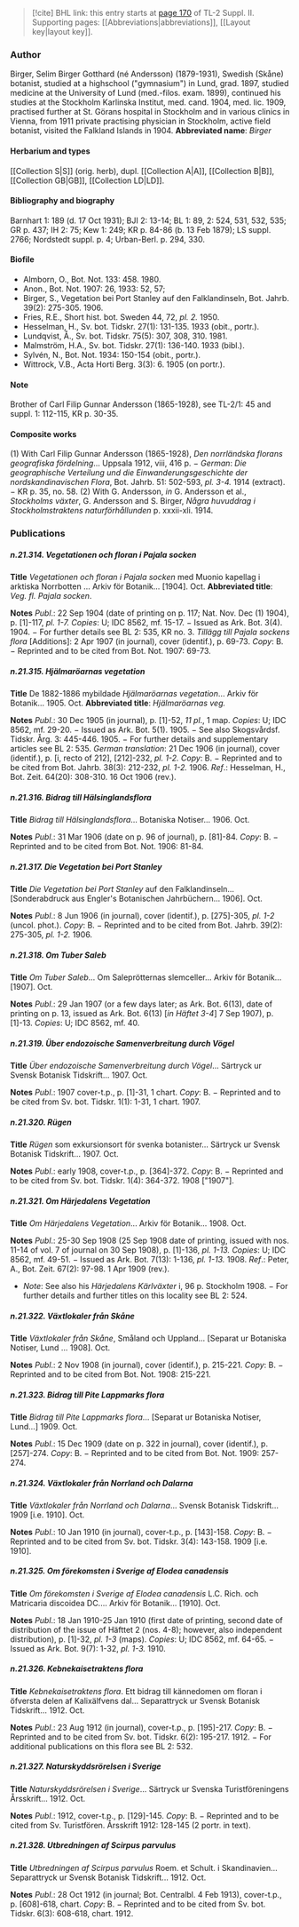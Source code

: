 > [!cite] BHL link: this entry starts at [page 170](https://www.biodiversitylibrary.org/page/33265367) of TL-2 Suppl. II.
> Supporting pages: [[Abbreviations|abbreviations]], [[Layout key|layout key]].

### Author

Birger, Selim Birger Gotthard (né Andersson) (1879-1931), Swedish (Skåne) botanist, studied at a highschool ("gymnasium") in Lund, grad. 1897, studied medicine at the University of Lund (med.-filos. exam. 1899), continued his studies at the Stockholm Karlinska Institut, med. cand. 1904, med. lic. 1909, practised further at St. Görans hospital in Stockholm and in various clinics in Vienna, from 1911 private practising physician in Stockholm, active field botanist, visited the Falkland Islands in 1904. 
**Abbreviated name**: *Birger*

#### Herbarium and types

[[Collection S|S]] (orig. herb), dupl. [[Collection A|A]], [[Collection B|B]], [[Collection GB|GB]], [[Collection LD|LD]].

#### Bibliography and biography

Barnhart 1: 189 (d. 17 Oct 1931); BJI 2: 13-14; BL 1: 89, 2: 524, 531, 532, 535; GR p. 437; IH 2: 75; Kew 1: 249; KR p. 84-86 (b. 13 Feb 1879); LS suppl. 2766; Nordstedt suppl. p. 4; Urban-Berl. p. 294, 330.

#### Biofile

- Almborn, O., Bot. Not. 133: 458. 1980.
- Anon., Bot. Not. 1907: 26, 1933: 52, 57;
- Birger, S., Vegetation bei Port Stanley auf den Falklandinseln, Bot. Jahrb. 39(2): 275-305. 1906.
- Fries, R.E., Short hist. bot. Sweden 44, 72, *pl. 2.* 1950.
- Hesselman, H., Sv. bot. Tidskr. 27(1): 131-135. 1933 (obit., portr.).
- Lundqvist, Å., Sv. bot. Tidskr. 75(5): 307, 308, 310. 1981.
- Malmström, H.A., Sv. bot. Tidskr. 27(1): 136-140. 1933 (bibl.).
- Sylvén, N., Bot. Not. 1934: 150-154 (obit., portr.).
- Wittrock, V.B., Acta Horti Berg. 3(3): 6. 1905 (on portr.).

#### Note

Brother of Carl Filip Gunnar Andersson (1865-1928), see TL-2/1: 45 and suppl. 1: 112-115, KR p. 30-35.

#### Composite works

(1) With Carl Filip Gunnar Andersson (1865-1928), *Den norrländska florans geografiska fördelning*... Uppsala 1912, viii, 416 p. − *German*: *Die geographische Verteilung und die Einwanderungsgeschichte der nordskandinavischen Flora*, Bot. Jahrb. 51: 502-593, *pl. 3-4.* 1914 (extract). − KR p. 35, no. 58.
(2) With G. Andersson, *in* G. Andersson et al., *Stockholms växter*, G. Andersson and S. Birger, *Några huvuddrag i Stockholmstraktens naturförhållunden* p. xxxii-xli. 1914.

### Publications

##### n.21.314. Vegetationen och floran i Pajala socken

**Title**
*Vegetationen och floran i Pajala socken* med Muonio kapellag i arktiska Norrbotten ... Arkiv för Botanik... \[1904\]. Oct.
**Abbreviated title**: *Veg. fl. Pajala socken*.

**Notes**
*Publ*.: 22 Sep 1904 (date of printing on p. 117; Nat. Nov. Dec (1) 1904), p. \[1\]-117, *pl. 1-7.*
*Copies*: U; IDC 8562, mf. 15-17. − Issued as Ark. Bot. 3(4). 1904. − For further details see BL 2: 535, KR no. 3.
*Tillägg till Pajala sockens flora* \[Additions\]: 2 Apr 1907 (in journal), cover (identif.), p. 69-73. *Copy*: B. − Reprinted and to be cited from Bot. Not. 1907: 69-73.

##### n.21.315. Hjälmaröarnas vegetation

**Title**
De 1882-1886 mybildade *Hjälmaröarnas vegetation*... Arkiv för Botanik... 1905. Oct.
**Abbreviated title**: *Hjälmaröarnas veg.*

**Notes**
*Publ*.: 30 Dec 1905 (in journal), p. \[1\]-52, *11 pl*., 1 map. *Copies*: U; IDC 8562, mf. 29-20. − Issued as Ark. Bot. 5(1). 1905. − See also Skogsvårdsf. Tidskr. Årg. 3: 445-446. 1905. − For further details and supplementary articles see BL 2: 535.
*German translation*: 21 Dec 1906 (in journal), cover (identif.), p. \[i, recto of 212\], \[212\]-232, *pl. 1-2.* *Copy*: B. − Reprinted and to be cited from Bot. Jahrb. 38(3): 212-232, *pl. 1-2.* 1906.
*Ref*.: Hesselman, H., Bot. Zeit. 64(20): 308-310. 16 Oct 1906 (rev.).

##### n.21.316. Bidrag till Hälsinglandsflora

**Title**
*Bidrag till Hälsinglandsflora*... Botaniska Notiser... 1906. Oct.

**Notes**
*Publ*.: 31 Mar 1906 (date on p. 96 of journal), p. \[81\]-84. *Copy*: B. − Reprinted and to be cited from Bot. Not. 1906: 81-84.

##### n.21.317. Die Vegetation bei Port Stanley

**Title**
*Die Vegetation bei Port Stanley* auf den Falklandinseln... \[Sonderabdruck aus Engler's Botanischen Jahrbüchern... 1906\]. Oct.

**Notes**
*Publ*.: 8 Jun 1906 (in journal), cover (identif.), p. \[275\]-305, *pl. 1-2* (uncol. phot.). *Copy*: B. − Reprinted and to be cited from Bot. Jahrb. 39(2): 275-305, *pl. 1-2.* 1906.

##### n.21.318. Om Tuber Saleb

**Title**
*Om Tuber Saleb*... Om Saleprötternas slemceller... Arkiv för Botanik... \[1907\]. Oct.

**Notes**
*Publ*.: 29 Jan 1907 (or a few days later; as Ark. Bot. 6(13), date of printing on p. 13, issued as Ark. Bot. 6(13) \[*in Häftet 3-4*\] 7 Sep 1907), p. \[1\]-13. *Copies*: U; IDC 8562, mf. 40.

##### n.21.319. Über endozoische Samenverbreitung durch Vögel

**Title**
*Über endozoische Samenverbreitung durch Vögel*... Särtryck ur Svensk Botanisk Tidskrift... 1907. Oct.

**Notes**
*Publ*.: 1907 cover-t.p., p. \[1\]-31, 1 chart. *Copy*: B. − Reprinted and to be cited from Sv. bot. Tidskr. 1(1): 1-31, 1 chart. 1907.

##### n.21.320. Rügen

**Title**
*Rügen* som exkursionsort för svenka botanister... Särtryck ur Svensk Botanisk Tidskrift... 1907. Oct.

**Notes**
*Publ*.: early 1908, cover-t.p., p. \[364\]-372. *Copy*: B. − Reprinted and to be cited from Sv. bot. Tidskr. 1(4): 364-372. 1908 \["1907"\].

##### n.21.321. Om Härjedalens Vegetation

**Title**
*Om Härjedalens Vegetation*... Arkiv för Botanik... 1908. Oct.

**Notes**
*Publ*.: 25-30 Sep 1908 (25 Sep 1908 date of printing, issued with nos. 11-14 of vol. 7 of journal on 30 Sep 1908), p. \[1\]-136, *pl. 1-13.* *Copies*: U; IDC 8562, mf. 49-51. − Issued as Ark. Bot. 7(13): 1-136, *pl. 1-13.* 1908.
*Ref*.: Peter, A., Bot. Zeit. 67(2): 97-98. 1 Apr 1909 (rev.).
- *Note*: See also his *Härjedalens Kärlväxter* i, 96 p. Stockholm 1908. − For further details and further titles on this locality see BL 2: 524.

##### n.21.322. Växtlokaler från Skåne

**Title**
*Växtlokaler från Skåne*, Småland och Uppland... \[Separat ur Botaniska Notiser, Lund ... 1908\]. Oct.

**Notes**
*Publ*.: 2 Nov 1908 (in journal), cover (identif.), p. 215-221. *Copy*: B. − Reprinted and to be cited from Bot. Not. 1908: 215-221.

##### n.21.323. Bidrag till Pite Lappmarks flora

**Title**
*Bidrag till Pite Lappmarks flora*... \[Separat ur Botaniska Notiser, Lund...\] 1909. Oct.

**Notes**
*Publ*.: 15 Dec 1909 (date on p. 322 in journal), cover (identif.), p. \[257\]-274. *Copy*: B. − Reprinted and to be cited from Bot. Not. 1909: 257-274.

##### n.21.324. Växtlokaler från Norrland och Dalarna

**Title**
*Växtlokaler från Norrland och Dalarna*... Svensk Botanisk Tidskrift... 1909 \[i.e. 1910\]. Oct.

**Notes**
*Publ*.: 10 Jan 1910 (in journal), cover-t.p., p. \[143\]-158. *Copy*: B. − Reprinted and to be cited from Sv. bot. Tidskr. 3(4): 143-158. 1909 \[i.e. 1910\].

##### n.21.325. Om förekomsten i Sverige af Elodea canadensis

**Title**
*Om förekomsten i Sverige af Elodea canadensis* L.C. Rich. och Matricaria discoidea DC.... Arkiv för Botanik... \[1910\]. Oct.

**Notes**
*Publ*.: 18 Jan 1910-25 Jan 1910 (first date of printing, second date of distribution of the issue of Häfttet 2 (nos. 4-8); however, also independent distribution), p. \[1\]-32, *pl. 1-3* (maps).
*Copies*: U; IDC 8562, mf. 64-65. − Issued as Ark. Bot. 9(7): 1-32, *pl. 1-3.* 1910.

##### n.21.326. Kebnekaisetraktens flora

**Title**
*Kebnekaisetraktens flora*. Ett bidrag till kännedomen om floran i öfversta delen af Kalixälfvens dal... Separattryck ur Svensk Botanisk Tidskrift... 1912. Oct.

**Notes**
*Publ*.: 23 Aug 1912 (in journal), cover-t.p., p. \[195\]-217. *Copy*: B. − Reprinted and to be cited from Sv. bot. Tidskr. 6(2): 195-217. 1912. − For additional publications on this flora see BL 2: 532.

##### n.21.327. Naturskyddsrörelsen i Sverige

**Title**
*Naturskyddsrörelsen i Sverige*... Särtryck ur Svenska Turistföreningens Årsskrift... 1912. Oct.

**Notes**
*Publ*.: 1912, cover-t.p., p. \[129\]-145. *Copy*: B. − Reprinted and to be cited from Sv. Turistfören. Årsskrift 1912: 128-145 (2 portr. in text).

##### n.21.328. Utbredningen af Scirpus parvulus

**Title**
*Utbredningen af Scirpus parvulus* Roem. et Schult. i Skandinavien... Separattryck ur Svensk Botanisk Tidskrift... 1912. Oct.

**Notes**
*Publ*.: 28 Oct 1912 (in journal; Bot. Centralbl. 4 Feb 1913), cover-t.p., p. \[608\]-618, chart.
*Copy*: B. − Reprinted and to be cited from Sv. bot. Tidskr. 6(3): 608-618, chart. 1912.

